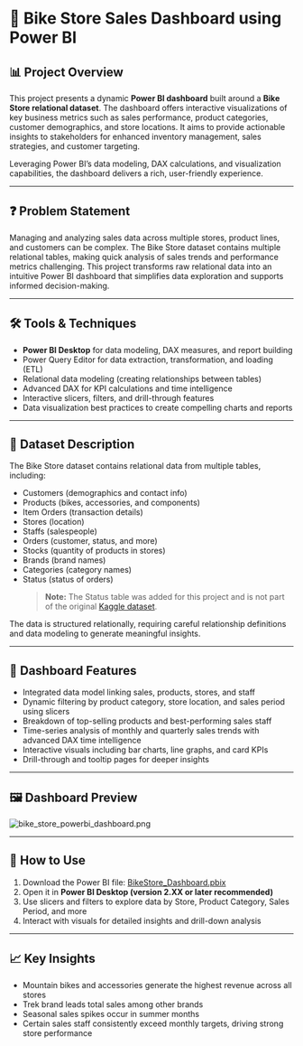 # 🚴 Bike Store Sales Dashboard using Power BI

## 📊 Project Overview

This project presents a dynamic **Power BI dashboard** built around a **Bike Store relational dataset**. The dashboard offers interactive visualizations of key business metrics such as sales performance, product categories, customer demographics, and store locations. It aims to provide actionable insights to stakeholders for enhanced inventory management, sales strategies, and customer targeting.

Leveraging Power BI’s data modeling, DAX calculations, and visualization capabilities, the dashboard delivers a rich, user-friendly experience.

---

## ❓ Problem Statement

Managing and analyzing sales data across multiple stores, product lines, and customers can be complex. The Bike Store dataset contains multiple relational tables, making quick analysis of sales trends and performance metrics challenging. This project transforms raw relational data into an intuitive Power BI dashboard that simplifies data exploration and supports informed decision-making.

---

## 🛠 Tools & Techniques

- **Power BI Desktop** for data modeling, DAX measures, and report building  
- Power Query Editor for data extraction, transformation, and loading (ETL)  
- Relational data modeling (creating relationships between tables)  
- Advanced DAX for KPI calculations and time intelligence  
- Interactive slicers, filters, and drill-through features  
- Data visualization best practices to create compelling charts and reports  

---

## 📁 Dataset Description

The Bike Store dataset contains relational data from multiple tables, including:

- Customers (demographics and contact info)  
- Products (bikes, accessories, and components)  
- Item Orders (transaction details)  
- Stores (location)  
- Staffs (salespeople)  
- Orders (customer, status, and more)  
- Stocks (quantity of products in stores)  
- Brands (brand names)  
- Categories (category names)  
- Status (status of orders)  
  > **Note:** The Status table was added for this project and is not part of the original [Kaggle dataset](https://www.kaggle.com/datasets/dillonmyrick/bike-store-sample-database).

The data is structured relationally, requiring careful relationship definitions and data modeling to generate meaningful insights.

---

## 📌 Dashboard Features

- Integrated data model linking sales, products, stores, and staff  
- Dynamic filtering by product category, store location, and sales period using slicers  
- Breakdown of top-selling products and best-performing sales staff  
- Time-series analysis of monthly and quarterly sales trends with advanced DAX time intelligence  
- Interactive visuals including bar charts, line graphs, and card KPIs  
- Drill-through and tooltip pages for deeper insights  

---

## 🖼 Dashboard Preview

![bike_store_powerbi_dashboard.png](https://github.com/riofficial80/DataScience_Projects/blob/main/bike_store/powerbi/bike_store_powerbi_dashboard.PNG)

---

## 🚀 How to Use

1. Download the Power BI file: [BikeStore_Dashboard.pbix](https://github.com/riofficial80/DataScience_Projects/blob/main/bike_store/powerbi/BikeStore_Dashboard.pbix)  
2. Open it in **Power BI Desktop (version 2.XX or later recommended)**  
3. Use slicers and filters to explore data by Store, Product Category, Sales Period, and more  
4. Interact with visuals for detailed insights and drill-down analysis  

---

## 📈 Key Insights

- Mountain bikes and accessories generate the highest revenue across all stores  
- Trek brand leads total sales among other brands  
- Seasonal sales spikes occur in summer months  
- Certain sales staff consistently exceed monthly targets, driving strong store performance  

